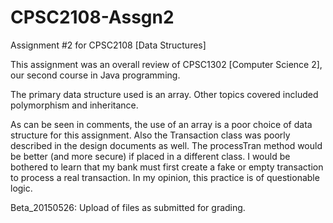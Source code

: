 CPSC2108-Assgn2
===============

Assignment #2 for CPSC2108 [Data Structures]

This assignment was an overall review of CPSC1302 [Computer Science 2], our second course in Java programming.   

The primary data structure used is an array.  Other topics covered included polymorphism and inheritance.

As can be seen in comments, the use of an array is a poor choice of data structure for this assignment.  Also the Transaction class was poorly described in the design documents as well.  The processTran method would be better (and more secure) if placed in a different class.  I would be bothered to learn that my bank must first create a fake or empty transaction to process a real transaction.  In my opinion, this practice is of questionable logic.   

Beta_20150526: Upload of files as submitted for grading.  